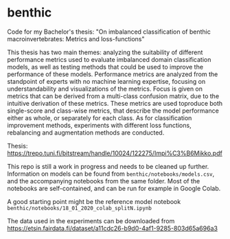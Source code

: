 # benthic

Code for my Bachelor's thesis: "On imbalanced classification of benthic macroinvertebrates: Metrics and loss-functions"

This thesis has two main themes:  analyzing the suitability of different performance metrics used to evaluate imbalanced domain classification models, as well as testing methods that could be used to improve the performance of these models.  Performance metrics are analyzed from the standpoint of experts with no machine learning expertise, focusing on understandability and visualizations of the metrics.  Focus is given on metrics that can be derived from a multi-class confusion  matrix,  due  to  the  intuitive  derivation  of  these  metrics.   These  metrics  are  used  toproduce both single-score and class-wise metrics, that describe the model performance either as whole, or separately for each class. As for classification improvement methods, experiments with different loss functions, rebalancing and augmentation methods are conducted.

Thesis:
https://trepo.tuni.fi/bitstream/handle/10024/122275/Impi%C3%B6Mikko.pdf

This repo is still a work in progress and needs to be cleaned up further. Information on models can be found from ```benthic/notebooks/models.csv```, and the accompanying notebooks from the same folder. Most of the notebooks are self-contained, and can be run for example in Google Colab.

A good starting point might be the reference model notebook ```benthic/notebooks/18_01_2020_colab_splitN.ipynb ```
 
The data used in the experiments can be downloaded from https://etsin.fairdata.fi/dataset/a11cdc26-b9d0-4af1-9285-803d65a696a3
